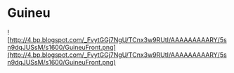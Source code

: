 # Guineu #

![http://4.bp.blogspot.com/_FvytGGj7NgU/TCnx3w9RUtI/AAAAAAAAARY/5sn9dqJUSsM/s1600/GuineuFront.png](http://4.bp.blogspot.com/_FvytGGj7NgU/TCnx3w9RUtI/AAAAAAAAARY/5sn9dqJUSsM/s1600/GuineuFront.png)